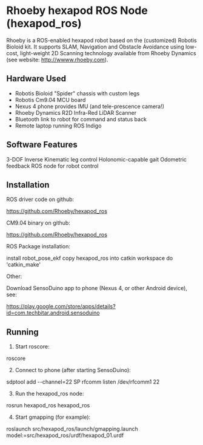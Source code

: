 Rhoeby hexapod ROS Node (hexapod_ros)
=====================================

Rhoeby is a ROS-enabled hexapod robot based on the (customized) Robotis 
Bioloid kit. It supports SLAM, Navigation and Obstacle Avoidance using 
low-cost, light-weight 2D Scanning technology available from Rhoeby 
Dynamics (see website: http://wwww.rhoeby.com).

Hardware Used
-------------

  - Robotis Bioloid "Spider" chassis with custom legs
  - Robotis Cm9.04 MCU board
  - Nexus 4 phone provides IMU (and tele-prescence camera!)
  - Rhoeby Dynamics R2D Infra-Red LiDAR Scanner
  - Bluetooth link to robot for command and status back
  - Remote laptop running ROS Indigo

Software Features
-----------------

3-DOF Inverse Kinematic leg control
Holonomic-capable gait
Odometric feedback
ROS node for robot control

Installation
------------

ROS driver code on github:

  https://github.com/Rhoeby/hexapod_ros

CM9.04 binary on github:

  https://github.com/Rhoeby/hexapod_ros

ROS Package installation:

  install robot_pose_ekf
  copy hexapod_ros into catkin workspace
  do 'catkin_make'

Other:

Download SensoDuino app to phone (Nexus 4, or other Android device), see:

  https://play.google.com/store/apps/details?id=com.techbitar.android.sensoduino

Running
-------

1. Start roscore:
  
  roscore

2. Connect to phone (after starting SensoDuino):

  sdptool add --channel=22 SP
  rfcomm listen /dev/rfcomm1 22

3. Run the hexapod_ros node:

  rosrun hexapod_ros hexapod_ros

4. Start gmapping (for example):

  roslaunch src/hexapod_ros/launch/gmapping.launch model:=src/hexapod_ros/urdf/hexapod_01.urdf 
